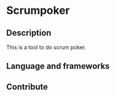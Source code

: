 # Scrumpoker

## Description
This is a tool to do scrum poker.

## Language and frameworks

## Contribute
